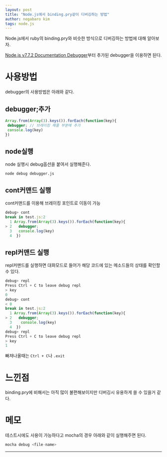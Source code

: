 ```yaml
---
layout: post
title: "Node.js에서 binding.pry같이 디버깅하는 방법"
author: negabaro kim
tags: node.js
---
```


Node.js에서 ruby의 binding.pry와 비슷한 방식으로 디버깅하는 방법에 대해 알아보자.

[Node.js v7.7.2 Documentation Debugger]부터 추가된 debugger을 이용하면 된다.


# 사용방법

debugger의 사용방법은 아래와 같다.

## debugger;추가

```js
Array.from(Array(3).keys()).forEach(function(key){
 debugger; // 브레이킹 해줄 부분에 추가
 console.log(key)
})
```

## node실행

node 실행시 debug옵션을 붙여서 실행해준다.

`node debug debugger.js`


## cont커맨드 실행


cont커맨드를 이용해 브레이킹 포인트로 이동이 가능

```js
debug> cont
break in test.js:2
  1 Array.from(Array(3).keys()).forEach(function(key){
> 2   debugger;
  3   console.log(key)
  4  })
```

## repl커맨드 실행

repl커맨드를 실행하면 대화모드로 들어가 해당 코드에 있는 메소드들의 상태를 확인할 수 있다.

```js
debug> repl
Press Ctrl + C to leave debug repl
> key
0
debug> cont
< 0
break in test.js:2
  1 Array.from(Array(3).keys()).forEach(function(key){
> 2   debugger;
  3    console.log(key)
  4  })
debug> repl
Press Ctrl + C to leave debug repl
> key
1
```

빠져나올때는 `Ctrl + C`나 `.exit`

# 느낀점

binding.pry에 비해서는 아직 많이 불편해보이지만 디버깅시 유용하게 쓸 수 있을거 같다.

# 메모

테스트시에도 사용이 가능하다고
mocha의 경우 아래와 같이 실행해주면 된다.

```js
mocha debug <file-name>
```



---

[Node.js v7.7.2 Documentation Debugger]: https://nodejs.org/api/debugger.html

[Link]: https://qiita.com/murata0705/items/272579bc6bbaffad6292
